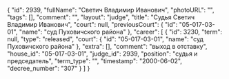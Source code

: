 {
    "id": 2939,
    "fullName": "Светич Владимир Иванович",
    "photoURL": "",
    "tags": [],
    "comment": "",
    "layout": "judge",
    "title": "Судья Светич Владимир Иванович",
    "court": null,
    "previousCourt": {
        "id": "05-017-03-01",
        "name": "суд Пуховичского района"
    },
    "career": [
        {
            "id": 3230,
            "term": null,
            "type": "released",
            "court": {
                "id": "05-017-03-01",
                "name": "суд Пуховичского района"
            },
            "extra": [],
            "comment": "выход в отставку",
            "house_id": "05-017-03-01",
            "judge_id": 2939,
            "position": "судья и председатель",
            "term_type": "",
            "timestamp": "2000-06-02",
            "decree_number": "307"
        }
    ]
}